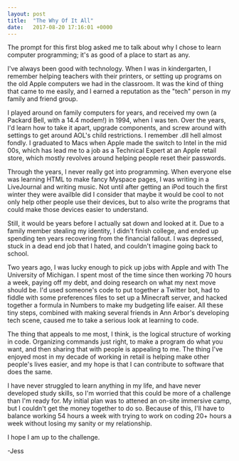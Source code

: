 ```yaml
---
layout: post
title:  "The Why Of It All"
date:   2017-08-20 17:16:01 +0000
---
```



The prompt for this first blog asked me to talk about why I chose to learn computer programming; it's as good of a place to start as any.

I've always been good with technology. When I was in kindergarten, I remember helping teachers with their printers, or setting up programs on the old Apple computers we had in the classroom. It was the kind of thing that came to me easily, and I earned a reputation as the "tech" person in my family and friend group.

I played around on family computers for years, and received my own (a Packard Bell, with a 14.4 modem!) in 1994, when I was ten. Over the years, I'd learn how to take it apart, upgrade components, and screw around with settings to get around AOL's child restrictions. I remember .dll hell almost fondly. I graduated to Macs when Apple made the switch to Intel in the mid 00s, which has lead me to a job as a Technical Expert at an Apple retail store, which mostly revolves around helping people reset their passwords.

Through the years, I never really got into programming. When everyone else was learning HTML to make fancy Myspace pages, I was writing in a LiveJournal and writing music. Not until after getting an iPod touch the first winter they were availble did I consider that maybe it would be cool to not only help other people use their devices, but to also write the programs that could make those devices easier to understand.

Still, it would be years before I actually sat down and looked at it. Due to a family member stealing my identity, I didn't finish college, and ended up spending ten years recovering from the financial fallout. I was depressed, stuck in a dead end job that I hated, and couldn't imagine going back to school.

Two years ago, I was lucky enough to pick up jobs with Apple and with The University of Michigan. I spent most of the time since then working 70 hours a week, paying off my debt, and doing research on what my next move should be. I'd used someone's code to put together a Twitter bot, had to fiddle with some preferences files to set up a Minecraft server, and hacked together a formula in Numbers to make my budgeting life eaiser. All these tiny steps, combined with making several friends in Ann Arbor's developing tech scene, caused me to take a serious look at learning to code.

The thing that appeals to me most, I think, is the logical structure of working in code. Organizing commands just right, to make a program do what you want, and then sharing that with people is appealing to me. The thing I've enjoyed most in my decade of working in retail is helping make other people's lives easier, and my hope is that I can contribute to software that does the same.

I have never struggled to learn anything in my life, and have never developed study skills, so I'm worried that this could be more of a challenge than I'm ready for. My initial plan was to attened an on-site immersive camp, but I couldn't get the money together to do so. Because of this, I'll have to balance working 54 hours a week with trying to work on coding 20+ hours a week without losing my sanity or my relationship.

I hope I am up to the challenge.

-Jess
